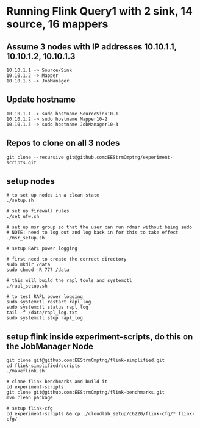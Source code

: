 # Running Flink Query1 with 2 sink, 14 source, 16 mappers

## Assume 3 nodes with IP addresses 10.10.1.1, 10.10.1.2, 10.10.1.3
```
10.10.1.1 -> Source/Sink
10.10.1.2 -> Mapper
10.10.1.3 -> JobManager
```

## Update hostname
```
10.10.1.1 -> sudo hostname SourceSink10-1
10.10.1.2 -> sudo hostname Mapper10-2
10.10.1.3 -> sudo hostname JobManager10-3
```

## Repos to clone on all 3 nodes
`
git clone --recursive git@github.com:EEStrmCmptng/experiment-scripts.git
`

## setup nodes
```
# to set up nodes in a clean state
./setup.sh

# set up firewall rules
./set_ufw.sh

# set up msr group so that the user can run rdmsr without being sudo
# NOTE: need to log out and log back in for this to take effect
./msr_setup.sh

# setup RAPL power logging

# first need to create the correct directory
sudo mkdir /data
sudo chmod -R 777 /data

# this will build the rapl tools and systemctl
./rapl_setup.sh

# to test RAPL power logging
sudo systemctl restart rapl_log
sudo systemctl status rapl_log
tail -f /data/rapl_log.txt
sudo systemctl stop rapl_log
```

## setup flink inside experiment-scripts, do this on the JobManager Node
```
git clone git@github.com:EEStrmCmptng/flink-simplified.git
cd flink-simplified/scripts
./makeflink.sh

# clone flink-benchmarks and build it
cd experiment-scripts
git clone git@github.com:EEStrmCmptng/flink-benchmarks.git
mvn clean package

# setup flink-cfg
cd experiment-scripts && cp ./cloudlab_setup/c6220/flink-cfg/* flink-cfg/


```
